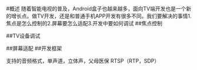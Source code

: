 #概述
随着智能电视的普及，Android盒子也越来越多，面向TV端开发也是一个新的增长点。做TV开发，还是和普通手机APP开发有很多不同。我们要解决的事情1.焦点是怎么控制的2.屏幕要怎么适配3.开发中要如何调试
##焦点控制

##TV设备调试

##屏幕适配
##开发框架


支持的音频格式，单声道，立体声，父母医保
RTSP（RTP，SDP）
